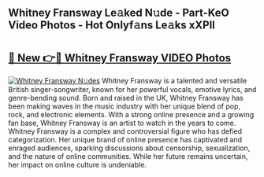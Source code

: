 ## Whitney Fransway Le𝚊ked N𝚞de - Part-KeO Video Photos - Hot Onlyf𝚊ns Le𝚊ks xXPll

# <h2><a href="http://ac45043.deff.icu/?id=Whitney+Fransway">🔗 New 👉🔴 Whitney Fransway VIDEO Photos</a></h2>

[![Whitney Fransway N𝚞des](https://i.imgur.com/rIISA9y.gif)](http://ac45043.deff.icu/?id=Whitney+Fransway)
Whitney Fransway is a talented and versatile British singer-songwriter, known for her powerful vocals, emotive lyrics, and genre-bending sound. Born and raised in the UK, Whitney Fransway has been making waves in the music industry with her unique blend of pop, rock, and electronic elements. With a strong online presence and a growing fan base, Whitney Fransway is an artist to watch in the years to come. Whitney Fransway is a complex and controversial figure who has defied categorization. Her unique brand of online presence has captivated and enraged audiences, sparking discussions about censorship, sexualization, and the nature of online communities. While her future remains uncertain, her impact on online culture is undeniable.
